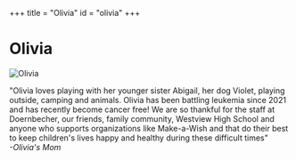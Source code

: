 +++
title = "Olivia"
id = "olivia"
+++

# Olivia

![Olivia](/images/olivia.png)

"Olivia loves playing with her younger sister Abigail, her dog Violet, playing outside, camping and animals. Olivia has been battling leukemia since 2021 and has recently become cancer free! We are so thankful for the staff at Doernbecher, our friends, family community, Westview High School and anyone who supports organizations like Make-a-Wish and that do their best to keep children's lives happy and healthy during these difficult times" \
*-Olivia's Mom*
